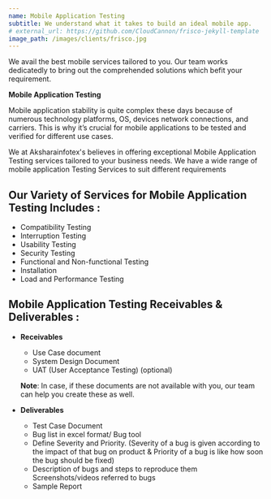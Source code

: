 ```yaml
---
name: Mobile Application Testing
subtitle: We understand what it takes to build an ideal mobile app.
# external_url: https://github.com/CloudCannon/frisco-jekyll-template
image_path: /images/clients/frisco.jpg
---
```


We avail the best mobile services tailored to you. Our team works dedicatedly to bring out the comprehended solutions which befit your requirement.

**Mobile Application Testing**

Mobile application stability is quite complex these days because of numerous technology platforms, OS, devices network connections, and carriers. This is why it’s crucial for mobile applications to be tested and verified for different use cases.

We at Aksharainfotex's believes in offering exceptional Mobile Application Testing services tailored to your business needs. We have a wide range of mobile application Testing Services to suit different requirements

## Our Variety of Services for Mobile Application Testing Includes :

* Compatibility Testing 
* Interruption Testing
* Usability Testing
* Security Testing
* Functional and Non-functional Testing
* Installation
* Load and Performance Testing

## Mobile Application Testing Receivables & Deliverables :

* **Receivables** 

   * Use Case document 
   * System Design Document 
   * UAT (User Acceptance Testing) (optional)

   **Note**: In case, if these documents are not available with you, our team can help you create these as well.

* **Deliverables** 

   * Test Case Document 
   * Bug list in excel format/ Bug tool
   * Define Severity and Priority. (Severity of a bug is given according to the impact of that bug on product & Priority of a bug is like how soon the   bug should be fixed)
   * Description of bugs and steps to reproduce them Screenshots/videos referred to bugs
   * Sample Report